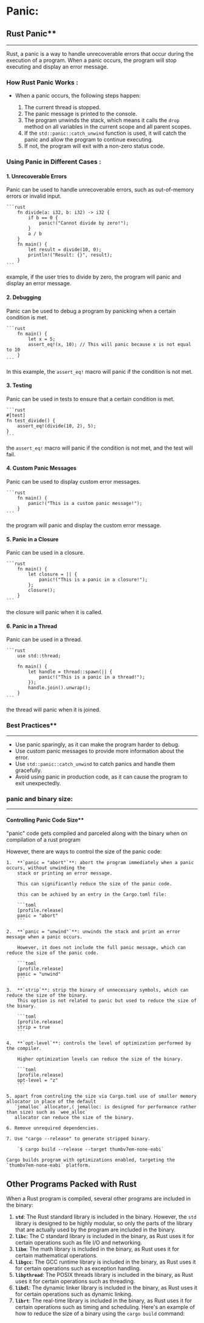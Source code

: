 # Panic:

## Rust Panic**
---

Rust, a panic is a way to handle unrecoverable errors that occur during the execution of a program. 
When a panic occurs, the program will stop executing and display an error message.

### How Rust Panic Works :

- When a panic occurs, the following steps happen:

    1.  The current thread is stopped.
    2.  The panic message is printed to the console.
    3.  The program unwinds the stack, which means it calls the `drop` method on all variables in the
        current scope and all parent scopes.
    4.  If the `std::panic::catch_unwind` function is used, it will catch the panic and allow the program to
        continue executing.
    5.  If not, the program will exit with a non-zero status code.

### Using Panic in Different Cases :


#### **1. Unrecoverable Errors**

Panic can be used to handle unrecoverable errors, such as out-of-memory errors or invalid input.

    ```rust
        fn divide(a: i32, b: i32) -> i32 {
            if b == 0 {
                panic!("Cannot divide by zero!");
            }
            a / b 
        }
        fn main() {
            let result = divide(10, 0);
            println!("Result: {}", result);
        }
    ```

example, if the user tries to divide by zero, the program will panic and display an error message.

#### **2. Debugging**

Panic can be used to debug a program by panicking when a certain condition is met.

    ```rust 
        fn main() { 
            let x = 5; 
            assert_eq!(x, 10); // This will panic because x is not equal to 10 
        }
    ```

In this example, the `assert_eq!` macro will panic if the condition is not met.

#### **3. Testing**

Panic can be used in tests to ensure that a certain condition is met.

    ```rust
    #[test]
    fn test_divide() {
        assert_eq!(divide(10, 2), 5);
    }
    ```

the `assert_eq!` macro will panic if the condition is not met, and the test will fail.

#### **4. Custom Panic Messages**

Panic can be used to display custom error messages.

    ```rust
        fn main() {
            panic!("This is a custom panic message!");
        }
    ```

the program will panic and display the custom error message.

#### **5. Panic in a Closure**

Panic can be used in a closure.

    ```rust
        fn main() { 
            let closure = || { 
                panic!("This is a panic in a closure!");
            };
            closure();
        }
    ```

the closure will panic when it is called.

#### **6. Panic in a Thread**

Panic can be used in a thread.

    ```rust
        use std::thread;

        fn main() {
            let handle = thread::spawn(|| {
                panic!("This is a panic in a thread!");
            });
            handle.join().unwrap();
        }
    ```

the thread will panic when it is joined.

### Best Practices**
---

*   Use panic sparingly, as it can make the program harder to debug.
*   Use custom panic messages to provide more information about the error.
*   Use `std::panic::catch_unwind` to catch panics and handle them gracefully.
*   Avoid using panic in production code, as it can cause the program to exit unexpectedly.

### panic and binary size:
---

#### Controlling Panic Code Size**


"panic" code gets compiled and parceled along with the binary when on compilation of a rust program

However, there are ways to control the size of the panic code:

    1.  **`panic = "abort"`**: abort the program immediately when a panic occurs, without unwinding the
        stack or printing an error message. 

        This can significantly reduce the size of the panic code.

        this can be achived by an entry in the Cargo.toml file:

        ```toml
        [profile.release]
        panic = "abort"
        ```

    2.  **`panic = "unwind"`**: unwinds the stack and print an error message when a panic occurs. 

        However, it does not include the full panic message, which can reduce the size of the panic code.

        ```toml 
        [profile.release] 
        panic = "unwind"
        ```

    3.  **`strip`**: strip the binary of unnecessary symbols, which can reduce the size of the binary.
        This option is not related to panic but used to reduce the size of the binary.

        ```toml
        [profile.release]
        strip = true
        ```

    4.  **`opt-level`**: controls the level of optimization performed by the compiler. 

        Higher optimization levels can reduce the size of the binary.

        ```toml
        [profile.release]
        opt-level = "z"
        ```

    5. apart from controling the size via Cargo.toml use of smaller memory allocator in place of the default
       `jemalloc` allocator,( jemalloc: is designed for performance rather than size) such as `wee_alloc` 
       allocator can reduce the size of the binary. 

    6. Remove unrequired dependencies. 

    7. Use "cargo --release" to generate stripped binary.
    
        `$ cargo build --release --target thumbv7em-none-eabi`

    Cargo builds program with optimizations enabled, targeting the `thumbv7em-none-eabi` platform.

**Other Programs Packed with Rust**
------------------------------------

When a Rust program is compiled, several other programs are included in the binary:

1.  **`std`**: The Rust standard library is included in the binary. However, the `std` library is designed to be highly modular, so only the parts of the library that are actually used by the program are included in the binary.
2.  **`libc`**: The C standard library is included in the binary, as Rust uses it for certain operations such as file I/O and networking.
3.  **`libm`**: The math library is included in the binary, as Rust uses it for certain mathematical operations.
4.  **`libgcc`**: The GCC runtime library is included in the binary, as Rust uses it for certain operations such as exception handling.
5.  **`libpthread`**: The POSIX threads library is included in the binary, as Rust uses it for certain operations such as threading.
6.  **`libdl`**: The dynamic linker library is included in the binary, as Rust uses it for certain operations such as dynamic linking.
7.  **`librt`**: The real-time library is included in the binary, as Rust uses it for certain operations such as timing and scheduling.
Here's an example of how to reduce the size of a binary using the `cargo build` command:
